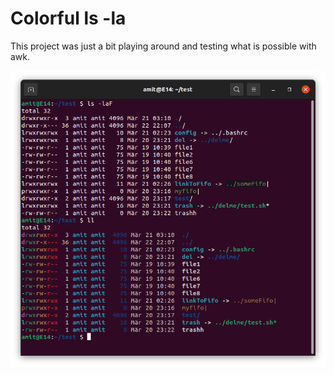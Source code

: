 # Colorful ls -la

This project was just a bit playing around and testing what is possible with awk. 

![demonstration of colorful ls -la ](https://github.com/AmitJerochim/awk_script_collection/blob/main/colorful_ls/demo.png)
